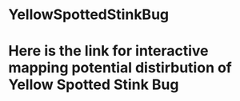 # YellowSpottedStinkBug
# Here is the link for interactive mapping potential distirbution of Yellow Spotted Stink Bug
#
